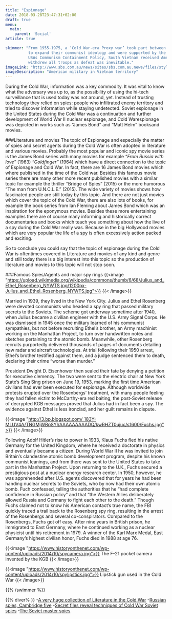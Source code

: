 ```yaml
---
title: "Espionage"
date: 2018-03-28T23:47:31+02:00
draft: true
menu:
  main:
    parent: 'Social'
article: true

skimmer: "From 1955-1975, a ‘Cold War-era Proxy war’ took part between North Vietnam who invaded South Vietnam;
          to expand their communist ideology and were supported by the Soviet Union and China. However, due to
          USAs Communism Containment Policy, South Vietnam received American much support, but in 1975 America
          withdrew all troops as defeat was inevitable."
imageLink: "http://www.sbs.com.au/news/sites/sbs.com.au.news/files/styles/full/public/vietnam_8.jpg"
imageDescription: "American military in Vietnam territory"
---
```


During the Cold War, information was a key commodity. It was vital to know what the adversary was up to, as the possibility of using the hi-tech surveillance that is used today was not around, yet. Instead of trusting technology they relied on spies: people who infiltrated enemy territory and tried to discover information while staying undetected.
Soviet espionage in the United States during the Cold War was a continuation and further development of World War II nuclear espionage, and Cold Warespionage was depicted in works such as “James Bond” and “Matt Helm” booksand movies.

###Literature and movies
The topic of Espionage and especially the matter of spies and secret agents during the Cold War is often adopted in literature and various movies. Probably the most popular and iconic spy movie series is the James Bond series with many movies for example *“From Russia with love”* (1963) *“Goldfinger”* (1964) which have a direct connection to the topic of Espionage and Cold War. In fact, there are 16 James Bond movies which where published in the time of the Cold war.
Besides this famous movie series there are many other more recent published movies with a similar topic for example the thriller “Bridge of Spies” (2015) or the more humorous “The man from U.N.C.L.E.” (2015).
The wide variety of movies shows how fascinated people are still today by this topic. And there are not just movies which cover the topic of the Cold War, there are also lots of books, for example the book series from Ian Fleming about James Bond which was an inspiration for the eponymous movies.
Besides these more entertaining examples there are of course many informing and historically correct documentaries and books which teach you something about how the live of a spy during the Cold War really was. Because in the big Hollywood movies which are very popular the life of a spy is often excessively action packed and exciting.

So to conclude you could say that the topic of espionage during the Cold War is oftentimes covered in Literature and movies of any kind and genre and still today there is a big interest into this topic so the production of literature and movies to this topic will not stop soon.

###Famous Spies/Agents and major spy rings
{{<image "https://upload.wikimedia.org/wikipedia/commons/thumb/6/68/Julius_and_Ethel_Rosenberg_NYWTS.jpg/1200px-Julius_and_Ethel_Rosenberg_NYWTS.jpg">}}
{{< /image>}}

Married in 1939, they lived in the New York City. Julius and Ethel Rosenberg were devoted communists who headed a spy ring that passed military secrets to the Soviets. The scheme got underway sometime after 1940, when Julius became a civilian engineer with the U.S. Army Signal Corps. He was dismissed in 1945 once the military learned of his communist sympathies, but not before recruiting Ethel’s brother, an Army machinist working on the Manhattan Project, to turn over handwritten notes and sketches pertaining to the atomic bomb. Meanwhile, other Rosenberg recruits purportedly delivered thousands of pages of documents detailing new radar and aircraft technologies. At trial following their 1950 arrest, Ethel’s brother testified against them, and a judge sentenced them to death, declaring their crime “worse than murder.”

President Dwight D. Eisenhower then sealed their fate by denying a petition for executive clemency. The two were sent to the electric chair at New York State’s Sing Sing prison on June 19, 1953, marking the first time American civilians had ever been executed for espionage. Although worldwide protests erupted over the Rosenbergs’ treatment, with many people feeling they had fallen victim to McCarthy-era red baiting, the post-Soviet release of decrypted KGB messages proved that Julius had in fact been a spy. The evidence against Ethel is less ironclad, and her guilt remains in dispute.

{{<image "http://3.bp.blogspot.com/_183Y-MLUV4A/TNGMjWBpSYI/AAAAAAAAADQ/kwRHZT0ujuc/s1600/Fuchs.jpg">}}
{{< /image>}}

Following Adolf Hitler’s rise to power in 1933, Klaus Fuchs fled his native Germany for the United Kingdom, where he received a doctorate in physics and eventually became a citizen. During World War II he was invited to join Britain’s clandestine atomic bomb development program, despite his known communist leanings, and from there was sent to the United States to take part in the Manhattan Project. Upon returning to the U.K., Fuchs secured a prestigious post at a nuclear energy research center. In 1950, however, he was apprehended after U.S. agents discovered that for years he had been handing nuclear secrets to the Soviets, who by now had their own atomic bomb. Fuch confessed, telling the authorities that he “had complete confidence in Russian policy” and that “the Western Allies deliberately allowed Russia and Germany to fight each other to the death.” Though Fuchs claimed not to know his American contact’s true name, the FBI quickly traced a trail back to the Rosenberg spy ring, resulting in the arrest of the Rosenbergs and several co-conspirators. Compared to the Rosenbergs, Fuchs got off easy. After nine years in British prison, he immigrated to East Germany, where he continued working as a nuclear physicist until his retirement in 1979. A winner of the Karl Marx Medal, East Germany’s highest civilian honor, Fuchs died in 1988 at age 76.

{{<image "https://www.historyonthenet.com/wp-content/uploads/2014/10/spycamera.jpg">}}
The F-21 pocket camera invented by the KGB
{{< /image>}}

{{<image "https://www.historyonthenet.com/wp-content/uploads/2014/10/spylipstick.jpg">}}
Lipstick gun used in the Cold War
{{< /image>}}

{{% /swimmer  %}}

{{% diver% }}
-[A very huge collection of Literature in the Cold War](http://intellit.muskingum.edu/maintoc.html)
-[Russian spies, Cambridge five](https://en.wikipedia.org/wiki/Cambridge_Five)
-[Secret files reveal techniques of Cold War Soviet spies](https://www.telegraph.co.uk/news/uknews/defence/11814627/Secret-files-reveal-techniques-of-Cold-War-Soviet-spies.html)
-[The Soviet master spies](https://www.youtube.com/watch?v=fmKcqP_O53g)